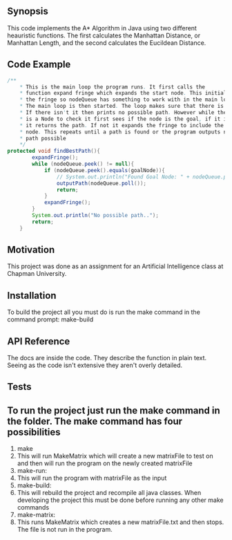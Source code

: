
## Synopsis

This code implements the A* Algorithm in Java using two different heauristic functions. The first calculates the Manhattan Distance, or Manhattan Length, and the second calculates the Eucildean Distance. 

## Code Example
```java
/**
	* This is the main loop the program runs. It first calls the 
	* function expand fringe which expands the start node. This initializes 
	* the fringe so nodeQueue has something to work with in the main loop. 
	* The main loop is then started. The loop makes sure that there is a node to expand.
	* If there isn't it then prints no possible path. However while there
	* is a Node to check it first sees if the node is the goal, if it is
	* it returns the path. If not it expands the fringe to include the goal
	* node. This repeats until a path is found or the program outputs no
	* path possible
	*/
protected void findBestPath(){
		expandFringe();
		while (nodeQueue.peek() != null){
			if (nodeQueue.peek().equals(goalNode)){
				// System.out.println("Found Goal Node: " + nodeQueue.peek());
				outputPath(nodeQueue.poll());
				return;
			}
			expandFringe();
		}
		System.out.println("No possible path..");
		return;
	}
```
## Motivation

This project was done as an assignment for an Artificial Intelligence class at Chapman University. 

## Installation
To build the project all you must do is run the make command in the command prompt:
	make-build
 
## API Reference

The docs are inside the code. They describe the function in plain text. Seeing as the code isn't extensive they aren't overly detailed. 

## Tests

To run the project just run the make command in the folder. The make command has four possibilities
-
1. make 
  1. This will run MakeMatrix which will create a new matrixFile to test on and then will run the program on the newly created matrixFile
2. make-run:
  1. This will run the program with matrixFile as the input
3. make-build:
  1. This will rebuild the project and recompile all java classes. When developing the project this must be done before running any other make commands
4. make-matrix:
  1. This runs MakeMatrix which creates a new matrixFile.txt and then stops. The file is not run in the program.
